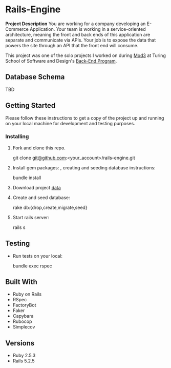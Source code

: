 # Rails-Engine

**Project Description** You are working for a company developing an E-Commerce Application. Your team is working in a service-oriented architecture, meaning the front and back ends of this application are separate and communicate via APIs. Your job is to expose the data that powers the site through an API that the front end will consume.

This project was one of the solo projects I worked on during [Mod3](https://backend.turing.io/module3/projects/rails_engine/) at Turing School of Software and Design's [Back-End Program](https://backend.turing.io/).

## Database Schema

TBD

## Getting Started

Please follow these instructions to get a copy of the project up and running on
your local machine for development and testing purposes.

### Installing

1. Fork and clone this repo.

    git clone git@github.com:<your_account>/rails-engine.git

2. Install gem packages: , creating and seeding database instructions:

    bundle install

3. Download project [data]( https://raw.githubusercontent.com/turingschool/backend-curriculum-site/gh-pages/module3/projects/rails_engine/rails-engine-development.pgdump)

4. Create and seed database:

    rake db:{drop,create,migrate,seed}

5. Start rails server:

    rails s

## Testing

* Run tests on your local:

    bundle exec rspec

## Built With

* Ruby on Rails
* RSpec
* FactoryBot
* Faker
* Capybara
* Rubocop
* Simplecov

## Versions

* Ruby 2.5.3
* Rails 5.2.5
